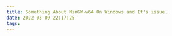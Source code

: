 ```yaml
---
title: Something About MinGW-w64 On Windows and It's issue.
date: 2022-03-09 22:17:25
tags:
---
```

